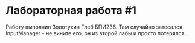 # Лабораторная работа #1
Работу выполнил Золотухин Глеб БПИ236. Там случайно затесался InputManager - не вините его, он из второй лабы и просто потерялся...
